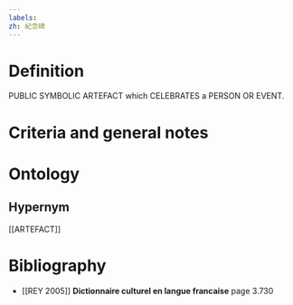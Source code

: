 ```yaml
---
labels: 
zh: 紀念碑
---
```


# Definition
PUBLIC SYMBOLIC ARTEFACT which CELEBRATES a PERSON OR EVENT.
# Criteria and general notes
# Ontology

## Hypernym
[[ARTEFACT]]
# Bibliography
- [[REY 2005]]
**Dictionnaire culturel en langue francaise** page 3.730
